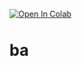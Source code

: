 [![Open In Colab](https://colab.research.google.com/assets/colab-badge.svg)](https://github.com/korayakan/ba/blob/master/ba.ipynb)
# ba
